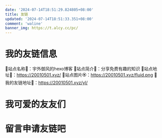 ```yaml
---
date: '2024-07-14T18:51:29.824805+08:00'		
title: 友链		
updated: '2024-07-14T18:51:33.351+08:00'		
comment: 'waline'		
banner_img: https://t.alcy.cc/pc/
---
```

# 我的友链信息

🌵站点名称🌺：宇外御风的hexo博客
🌲站点简介🌸：分享免费有趣的知识
🌳站点地址🌼：https://20010501.xyz/
🌴站点图片🏵️：https://20010501.xyz/fluid.png
🌿我的友链地址🌻：https://20010501.xyz/yl/

# 我可爱的友友们

<head>
  <!-- ... -->
  <script src="/js/main.min.js"></script>
  <!-- ... -->
</head>
<body>
  <!-- ... -->
  <div id="qexo-friends"></div>
  <script>
    // 初始加载
    loadQexoFriends({
      id: "qexo-friends",
      url: "https://hexoadmin.20010501.xyz",
    });

    // 在页面加载完成后重新加载JS
    window.onload = function() {
      loadQexoFriends({
        id: "qexo-friends",
        url: "https://hexoadmin.20010501.xyz",
      });
    };
  </script>
</body>

# 留言申请友链吧
